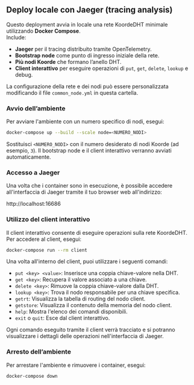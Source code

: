 ## Deploy locale con Jaeger (tracing analysis)

Questo deployment avvia in locale una rete KoordeDHT minimale utilizzando **Docker Compose**.  
Include:
- **Jaeger** per il tracing distribuito tramite OpenTelemetry.
- **Bootstrap node** come punto di ingresso iniziale della rete.
- **Più nodi Koorde** che formano l’anello DHT.
- **Client interattivo** per eseguire operazioni di `put`, `get`, `delete`, `lookup` e debug.

La configurazione della rete e dei nodi può essere personalizzata modificando il file `common_node.yml` in questa cartella.

### Avvio dell’ambiente

Per avviare l'ambiente con un numero specifico di nodi, esegui:

```bash
docker-compose up --build --scale node=<NUMERO_NODI>
```
Sostituisci `<NUMERO_NODI>` con il numero desiderato di nodi Koorde (ad esempio, `3`).
Il bootstrap node e il client interattivo verranno avviati automaticamente.

### Accesso a Jaeger
Una volta che i container sono in esecuzione, è possibile accedere all'interfaccia di Jaeger tramite il tuo browser web all'indirizzo:

http://localhost:16686

### Utilizzo del client interattivo
Il client interattivo consente di eseguire operazioni sulla rete KoordeDHT. Per accedere al client, esegui:
```bash
docker-compose run --rm client
```
Una volta all'interno del client, puoi utilizzare i seguenti comandi:
- `put <key> <value>`: Inserisce una coppia chiave-valore nella DHT.
- `get <key>`: Recupera il valore associato a una chiave.
- `delete <key>`: Rimuove la coppia chiave-valore dalla DHT.
- `lookup <key>`: Trova il nodo responsabile per una chiave specifica.
- `getrt`: Visualizza la tabella di routing del nodo client.
- `getstore`: Visualizza il contenuto della memoria del nodo client.
- `help`: Mostra l'elenco dei comandi disponibili.
- `exit` o `quit`: Esce dal client interattivo.

Ogni comando eseguito tramite il client verrà tracciato e si potranno visualizzare i dettagli delle operazioni nell'interfaccia di Jaeger.

### Arresto dell’ambiente
Per arrestare l'ambiente e rimuovere i container, esegui:
```bash
docker-compose down
```